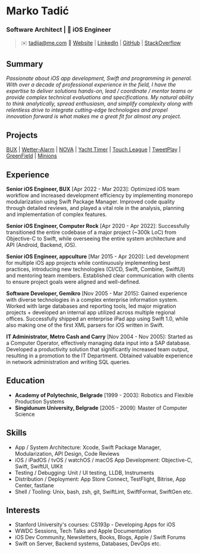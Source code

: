 # Marko Tadić

### Software Architect |  iOS Engineer

> ✉️ tadija@me.com 🔗 [Website](https://markotadic.com) | [LinkedIn](https://www.linkedin.com/in/tadija) | [GitHub](https://github.com/tadija) | [StackOverflow](https://stackoverflow.com/users/2165585/tadija)

## Summary

*Passionate about iOS app development, Swift and programming in general. With over a decade of professional experience in the field, I have the expertise to deliver solutions hands-on, lead / coordinate / mentor teams or provide complex technical evaluations and specifications. My natural ability to think analytically, spread enthusiasm, and simplify complexity along with relentless drive to integrate cutting-edge technologies and propel innovation forward is what makes me a great fit for almost any project.*

## Projects

[BUX](https://getbux.com) | [Wetter-Alarm](https://wetteralarm.ch) | [NOVA](https://www.gmi.si/resitve/nova-core) | [Yacht Timer](https://yachttimer.com) | [Touch League](http://touchleaguegame.com) | [TweetPlay](http://tweetplayapp.com) | [GreenField](https://github.com/tadija/swift-greenfield) | [Minions](https://github.com/tadija/swift-minions)

## Experience

**Senior iOS Engineer, BUX** [Apr 2022 - Mar 2023]: Optimized iOS team workflow and increased development efficiency by implementing monorepo modularization using Swift Package Manager. Improved code quality through detailed reviews, and played a vital role in the analysis, planning and implementation of complex features.

**Senior iOS Engineer, Computer Rock** [Apr 2020 - Apr 2022]: Successfully transitioned the entire codebase of a major project (~300k LoC) from Objective-C to Swift, while overseeing the entire system architecture and API (Android, Backend, iOS).

**Senior iOS Engineer, appculture** [Mar 2015 - Apr 2020]: Led development for multiple iOS app projects while continuously implementing best practices, introducing new technologies (CI/CD, Swift, Combine, SwiftUI) and mentoring team members. Established clear communication with clients to ensure project goals were aligned and well-defined.

**Software Developer, Gemikro** [Nov 2005 - Mar 2015]: Gained experience with diverse technologies in a complex enterprise information system. Worked with large databases and reporting tools, led major migration projects + developed an internal app utilized across multiple regional offices. Successfully shipped an enterprise iPad app using Swift 1.0, while also making one of the first XML parsers for iOS written in Swift.

**IT Administrator, Metro Cash and Carry** [Nov 2004 - Nov 2005]: Started as a Computer Operator, effectively managing data input into a SAP database. Developed a productivity solution that significantly increased team output, resulting in a promotion to the IT Department. Obtained valuable experience in network administration and writing SQL queries.

## Education

- **Academy of Polytechnic, Belgrade** [1999 - 2003]: Robotics and Flexible Production Systems
- **Singidunum University, Belgrade** [2005 - 2009]: Master of Computer Science

## Skills

- App / System Architecture: Xcode, Swift Package Manager, Modularization, API Design, Code Reviews
- iOS / iPadOS / tvOS / watchOS / macOS App Development: Objective-C, Swift, SwiftUI, UIKit
- Testing / Debugging: Unit / UI testing, LLDB, Instruments
- Distribution / Deployment: App Store Connect, TestFlight, Bitrise, App Center, fastlane
- Shell / Tooling: Unix, bash, zsh, git, SwiftLint, SwiftFormat, SwiftGen etc.

## Interests

- Stanford University's courses: CS193p - Developing Apps for iOS
- WWDC Sessions, Tech Talks and Apple Documentation
- iOS Dev Community, Newsletters, Books, Blogs, Apple / Swift Forums
- Swift on Server, Backend systems, Databases, DevOps etc.
